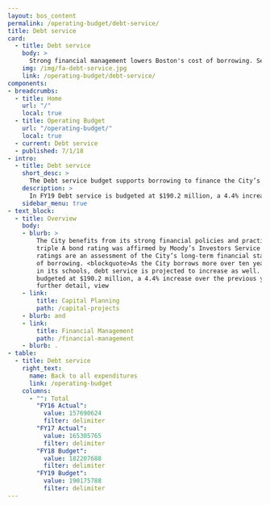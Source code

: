 ```yaml
---
layout: bos_content
permalink: /operating-budget/debt-service/
title: Debt service
card:
  - title: Debt service
    body: >
      Strong financial management lowers Boston's cost of borrowing. See how.
    img: /img/fa-debt-service.jpg
    link: /operating-budget/debt-service/
components:
- breadcrumbs:
  - title: Home
    url: "/"
    local: true
  - title: Operating Budget
    url: "/operating-budget/"
    local: true
  - current: Debt service
  - published: 7/1/18
- intro:
  - title: Debt service
    short_desc: >
      The Debt service budget supports borrowing to finance the City’s capital plan. 
    description: >
      In FY19 Debt service is budgeted at $190.2 million, a 4.4% increase over the previous year.
    sidebar_menu: true
- text_block:
  - title: Overview
    body:
    - blurb: > 
        The City benefits from its strong financial policies and practices. In February 2017, Boston's
        triple A bond rating was affirmed by Moody’s Investors Service and Standard and Poor’s. Strong bond        
        ratings are an assessment of the City’s long-term financial stability and lower the cost 
        of borrowing. <blockquote>As the City borrows more over ten years to support investments 
        in its schools, debt service is projected to increase as well. In FY19 Debt Service is 
        budgeted at $190.2 million, a 4.4% increase over the previous year. </blockquote> For 
        further detail, view 
    - link:
        title: Capital Planning
        path: /capital-projects
    - blurb: and 
    - link:
        title: Financial Management
        path: /financial-management
    - blurb: .
- table:
  - title: Debt service
    right_text:
      name: Back to all expenditures
      link: /operating-budget
    columns:
      - "": Total
        "FY16 Actual": 
          value: 157690624
          filter: delimiter
        "FY17 Actual": 
          value: 165305765
          filter: delimiter
        "FY18 Budget": 
          value: 182207688
          filter: delimiter
        "FY19 Budget": 
          value: 190175788
          filter: delimiter
---
```

